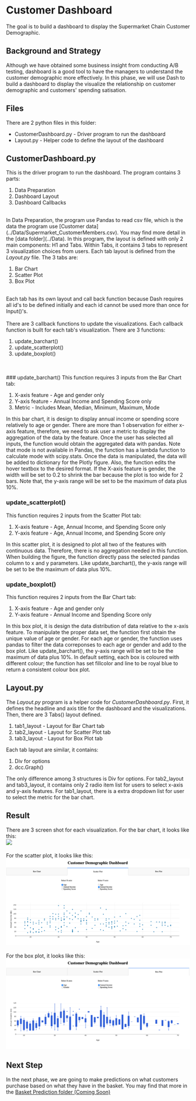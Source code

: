 # Customer Dashboard
The goal is to build a dashboard to display the Supermarket Chain Customer Demographic. 

## Background and Strategy
Although we have obtained some business insight from conducting A/B testing, dashboard is a good tool to have the managers to understand the customer demographic more effectively. In this phase, we will use Dash to build a dashboard to display the visualize the relationship on customer demographic and customers' spending satisation.

## Files
There are 2 python files in this folder:
* CustomerDashboard.py - Driver program to run the dashboard
* Layout.py - Helper code to define the layout of the dashboard

## CustomerDashboard.py
This is the driver program to run the dashboard. The program contains 3 parts:
<ol>
	<li>Data Preparation</li>
	<li>Dashboard Layout</li>
	<li>Dashboard Callbacks</li>
</ol>
<br>
In Data Preparation, the program use Pandas to read csv file, which is the data the program use [Customer data](../Data/Supermarket_CustomerMembers.csv). You may find more detail in the [data folder](../Data). In this program, the layout is defined with only 2 main components: H1 and Tabs. Within Tabs, it contains 3 tabs to represent 3 visualization choices from users. Each tab layout is defined from the <i>Layout.py</i> file. The 3 tabs are:
<ol>
	<li>Bar Chart</li>
	<li>Scatter Plot</li>
	<li>Box Plot</li>
</ol>
<br>
Each tab has its own layout and call back function because Dash requires all id's to be defined initially and each id cannot be used more than once for Input()'s.
<br>
<br>
There are 3 callback functions to update the visualizations. Each callback function is built for each tab's visualization. There are 3 functions:
<ol>
	<li>update_barchart()</li>
	<li>update_scatterplot()</li>
	<li>update_boxplot()</li>
</ol>
<br><br>
### update_barchart()
This function requires 3 inputs from the Bar Chart tab:
<ol>
	<li>X-axis feature - Age and gender only</li>
	<li>Y-axis feature - Annual Income and Spending Score only</li>
	<li>Metric - Includes Mean, Median, Minimum, Maximum, Mode</li>
</ol>
In this bar chart, it is design to display annual income or spending score relatively to age or gender. There are more than 1 observation for either x-axis feature, therefore, we need to ask user a metric to display the aggregation of the data by the feature. Once the user has selected all inputs, the function would obtain the aggregated data with pandas. Note that mode is not available in Pandas, the function has a lambda function to calculate mode with scipy.stats. Once the data is manipulated, the data will be added to dictionary for the Plotly figure. Also, the function edits the hover textbox to the desired format. If the X-axis feature is gender, the width will be set to 0.2 to shrink the bar because the plot is too wide for 2 bars. Note that, the y-axis range will be set to be the maximum of data plus 10%. 

### update_scatterplot()
This function requires 2 inputs from the Scatter Plot tab:
<ol>
	<li>X-axis feature - Age, Annual Income, and Spending Score only</li>
	<li>Y-axis feature - Age, Annual Income, and Spending Score only</li>
</ol>
In this scatter plot, it is designed to plot all two of the features with continuous data. Therefore, there is no aggregation needed in this function. When building the figure, the function directly pass the selected pandas column to x and y parameters. Like update_barchart(), the y-axis range will be set to be the maximum of data plus 10%.

### update_boxplot()
This function requires 2 inputs from the Bar Chart tab:
<ol>
	<li>X-axis feature - Age and gender only</li>
	<li>Y-axis feature - Annual Income and Spending Score only</li>
</ol>
In this box plot, it is design the data distribution of data relative to the x-axis feature. To manipulate the proper data set, the function first obtain the unique value of age or gender. For each age or gender, the function uses pandas to filter the data correponses to each age or gender and add to the box plot. Like update_barchart(), the y-axis range will be set to be the maximum of data plus 10%. In default setting, each box is coloured with different colour; the function has set fillcolor and line to be royal blue to return a consistent colour box plot.

## Layout.py
The <i>Layout.py</i> program is a helper code for <i>CustomerDashboard.py</i>. First, it defines the headline and axis title for the dashboard and the visualizations. Then, there are 3 Tabs() layout defined.
<ol>
	<li>tab1_layout - Layout for Bar Chart tab</li>
	<li>tab2_layout - Layout for Scatter Plot tab</li>
	<li>tab3_layout - Layout for Box Plot tab</li>
</ol>
Each tab layout are similar, it contains:
<ol>
	<li>Div for options</li>
	<li>dcc.Graph()</li>
</ol>
The only difference among 3 structures is Div for options. For tab2_layout and tab3_layout, it contains only 2 radio item list for users to select x-axis and y-axis features. For tab1_layout, there is a extra dropdown list for user to select the metric for the bar chart.

## Result
There are 3 screen shot for each visualization. For the bar chart, it looks like this:
<br>
<img src="Images/bar.png>">
<br><br>
For the scatter plot, it looks like this:
<img src="Images/scatter.png">
<br><br>
For the box plot, it looks like this:
<img src="Images/box.png">

## Next Step
In the next phase, we are going to make predictions on what customers purchase based on what they have in the basket. You may find that more in the [Basket Prediction folder (Coming Soon)](/)